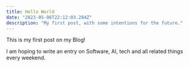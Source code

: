 ```yaml
---
title: Hello World
date: "2023-05-06T22:12:03.284Z"
description: "My first post, with some intentions for the future."
---
```


This is my first post on my Blog!

I am hoping to write an entry on Software, AI, tech and all related things every weekend.
